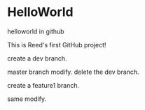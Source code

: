 # HelloWorld
helloworld in github

This is Reed's first GitHub project!

create a dev branch.

master branch modify.
delete the dev branch.

create a feature1 branch.

same modify.
